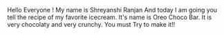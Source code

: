 Hello Everyone !
My name is Shreyanshi Ranjan
And today I am going you tell the recipe of my favorite icecream. It's name is Oreo Choco Bar. It is very chocolaty and very crunchy.
You must Try to make it!!
